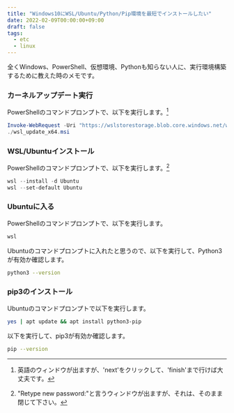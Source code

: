 ```yaml
---
title: "Windows10にWSL/Ubuntu/Python/Pip環境を最短でインストールしたい"
date: 2022-02-09T00:00:00+09:00
draft: false
tags:
  - etc
  - linux
---
```


全くWindows、PowerShell、仮想環境、Pythonも知らない人に、実行環境構築するために教えた時のメモです。

### カーネルアップデート実行

PowerShellのコマンドプロンプトで、以下を実行します。[^1]

```powershell
Invoke-WebRequest -Uri "https://wslstorestorage.blob.core.windows.net/wslblob/wsl_update_x64.msi" -OutFile "wsl_update_x64.msi"
./wsl_update_x64.msi
```
### WSL/Ubuntuインストール

PowerShellのコマンドプロンプトで、以下を実行します。[^2]

```powershell
wsl --install -d Ubuntu
wsl --set-default Ubuntu
```

### Ubuntuに入る

PowerShellのコマンドプロンプトで、以下を実行します。

```powershell
wsl
```

Ubuntuのコマンドプロンプトに入れたと思うので、以下を実行して、Python3が有効か確認します。

```sh
python3 --version
```

### pip3のインストール

Ubuntuのコマンドプロンプトで以下を実行します。

```sh
yes | apt update && apt install python3-pip
```

以下を実行して、pip3が有効か確認します。

```sh
pip --version
```

[^1]: 英語のウィンドウが出ますが、'next'をクリックして、'finish'まで行けば大丈夫です。
[^2]: "Retype new password:"と言うウィンドウが出ますが、それは、そのまま閉じて下さい。
